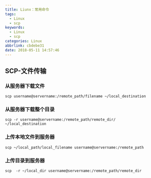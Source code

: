 ```yaml
---
title: Liunx：常用命令
tags:
  - Linux
  - scp
keywords:
  - Linux
  - scp
categories: Linux
abbrlink: cbdebe31
date: 2018-05-11 14:57:46
---
```


## SCP-文件传输
### 从服务器下载文件

```
scp username@servername:/remote_path/filename ~/local_destination
```

### 从服务器下载整个目录

```
scp -r username@servername:/remote_path/remote_dir/ ~/local_destination
```
### 上传本地文件到服务器

```
scp ~/local_path/local_filename username@servername:/remote_path
```

### 上传目录到服务器
```
scp  -r ~/local_dir username@servername:/remote_path/remote_dir
```




